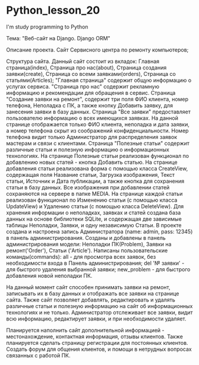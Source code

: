 # Python_lesson_20
I'm study programming to Python 

Тема: "Веб-сайт на Django. Django ORM"

Описание проекта.
Сайт Сервисного центра по ремонту компьютеров;

Структура сайта.
Данный сайт состоит из вкладок: Главная страница(index), Страница про нас(about), Страница создания заявки(create), Страница со всеми заявками(orders), Страница со статьями(Articles);
"Главная страница" содержит общую информацию о услугах сервиса.
"Страница про нас" содержит рекламную информацию и рекомендации для обращения в сервис.
Страница "Cоздание заявки на ремонт", содержит три поля ФИО клиента, номер телефона, Неполадка с ПК, а также кнопку Добавить заявку, для занесения заявки в базу данных.
Страница "Все заявки" предоставляет пользователю информацию о всех имеющихся заявках. На данной странице отображается только ФИО клиента, неполадка и дата заявки, а номер телефона скрыт из соображений конфиденциальности.
Номер телефона видит только Администратор для распределения заявок мастерам и связи с клиентами.
Страница "Полезные статьи" содержит различные статьи и полезную информацию о информационных технологиях.
На странице Полезные статьи реализован функционал по добавлению новых статей - кнопка Добавить статью.
На странице добавления статьи реализована форма с помощью класса CreateView, содержащая поля Название статьи, Загрузка изображения, Текст статьи, Источник и Дата публикации, а также кнопка для сохранения статьи в базу данных.
Все изображения при добавлении статей сохраняются на сервере в папке MEDIA.
На странице каждой статьи реализован функционал по Изменению статьи (с помощью класса UpdateView) и Удалению статьи (с помощью класса DeleteView).
Для хранения информации о неполадках, заявках и статей создана база данных на основе библиотеки SQLite, и содержащая две зависимые таблицы Неполадки, Заявки, и одну независимую Статьи.
В проекте создана и настроена запись Администратора (name: admin, pass: 12345) в панель администрирования.
Созданы и добавлены в панель администрирования модели: Неполадки ПК(Problem), Заявки на ремонт('Order'), Статьи ('Article').
Написаны пользовательские команды(commands):
all - для просмотра всех заявок, без необходимости входа в Панель администрирования;
del '№ заявки' - для быстрого удаления выбранной заявки;
new_problem - для быстрого добавления новой неполадки ПК.

На данный момент сайт способен принимать заявки на ремонт, записывать их в базу данных и отображать все заявки на странице сайта.
Также сайт позволяет добавлять, редактировать и удалять различные статьи и полезную информацию на сайт об информационных технологиях и не только. 
Администратор отслеживает все заявки, видит всю информацию, редактирует заявки, и при необходимости удаляет.

Планируется наполнить сайт дополнительной информацией - местонахождение, контактная информация, отзывы клиентов.
Также планируется сделать страницу регистрации для постоянных клиентов.
Создать форум для общения клиентов, и помощи в нетрудных вопросах связанных с работой ПК.

